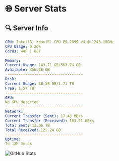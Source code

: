 # 🌐 Server Stats
## 🔍 Server Info
```yaml
CPU: Intel(R) Xeon(R) CPU E5-2699 v4 @ 1243.15GHz
CPU Usage: 0.20%
Cores: 44P | 88T
-----------------------------------
Memory:
Current Usage: 143.71 GB/503.74 GB
Available: 356.68 GB
-----------------------------------
Disk:
Current Usage: 58.58 GB/1.71 TB
Free: 1.57 TB
-----------------------------------
GPU:
No GPU detected
-----------------------------------
Network:
Current Transfer (Sent): 17.48 MB/s
Current Transfer (Received): 103.31 KB/s
Total Sent: 13.06 TB
Total Received: 125.24 GB
-----------------------------------
Uptime:
7d 12h 3m 8s
```
![GitHub Stats](https://img.shields.io/badge/Updated-2025-03-15_09:25:57-blue)